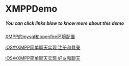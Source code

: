# XMPPDemo
##### You can click links blow to know more about this demo

[XMPP的mysql和openfire环境配置](http://www.jianshu.com/p/b401ad6ba1a7)

[iOS中XMPP简单聊天实现 注册和登录](http://www.jianshu.com/p/4edbae55a07f/comments/1664280#comment-1664280)

[iOS中XMPP简单聊天实现 好友和聊天](http://www.jianshu.com/p/8894a5a71b70)

